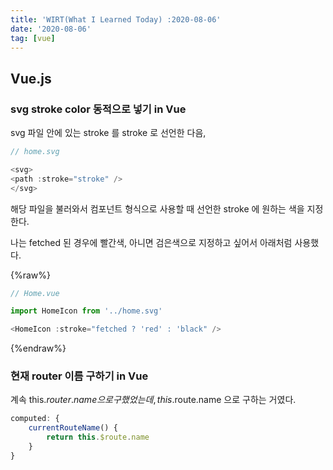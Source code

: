 ```yaml
---
title: 'WIRT(What I Learned Today) :2020-08-06'
date: '2020-08-06'
tag: [vue]
---
```


## Vue.js

### svg stroke color 동적으로 넣기 in Vue

svg 파일 안에 있는 stroke 를 stroke 로 선언한 다음,

```javascript
// home.svg

<svg>
<path :stroke="stroke" />
</svg>
```

해당 파일을 불러와서 컴포넌트 형식으로 사용할 때 선언한 stroke 에 원하는 색을 지정한다.

나는 fetched 된 경우에 빨간색, 아니면 검은색으로 지정하고 싶어서 아래처럼 사용했다.

{%raw%}

```javascript
// Home.vue

import HomeIcon from '../home.svg'

<HomeIcon :stroke="fetched ? 'red' : 'black" />
```

{%endraw%}

### 현재 router 이름 구하기 in Vue

계속 this.$router.name 으로 구했었는데, this.$route.name 으로 구하는 거였다.

```javascript
computed: {
    currentRouteName() {
        return this.$route.name
    }
}
```
